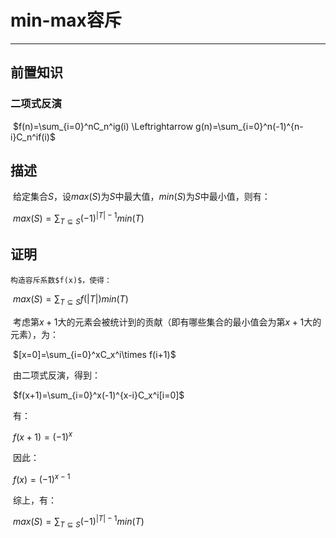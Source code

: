 # min-max容斥

---

## 前置知识

### 二项式反演

​	$f(n)=\sum_{i=0}^nC_n^ig(i) \Leftrightarrow g(n)=\sum_{i=0}^n(-1)^{n-i}C_n^if(i)$

## 描述

​	给定集合$S$，设$max(S)$为$S$中最大值，$min(S)$为$S$中最小值，则有：

​		$max(S)=\sum _{T\subseteq S}(-1)^{|T|-1}min(T)$

## 证明

 	构造容斥系数$f(x)$，使得：

​		$max(S)=\sum _{T\subseteq S}f(|T|)min(T)$

​	考虑第$x+1$大的元素会被统计到的贡献（即有哪些集合的最小值会为第$x+1$大的元素），为：

​		$[x=0]=\sum_{i=0}^xC_x^i\times f(i+1)$

​	由二项式反演，得到：

​		$f(x+1)=\sum_{i=0}^x(-1)^{x-i}C_x^i[i=0]$

​	有：

​		$f(x+1)=(-1)^x$

​	因此：

​		$f(x)=(-1)^{x-1}$

​	综上，有：

​		$max(S)=\sum _{T\subseteq S}(-1)^{|T|-1}min(T)$